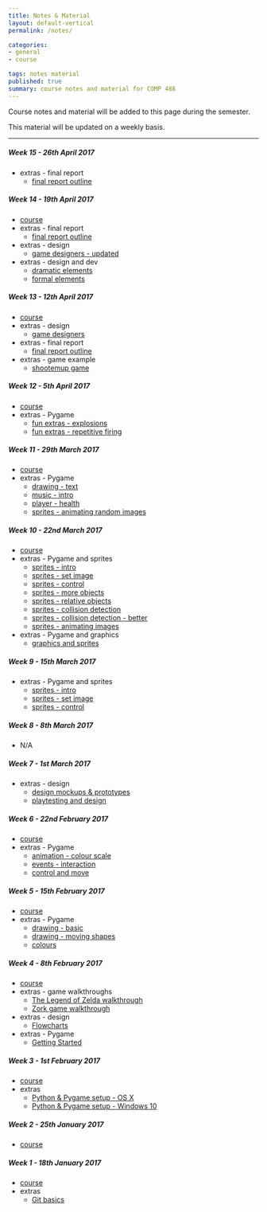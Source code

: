 ```yaml
---
title: Notes & Material
layout: default-vertical
permalink: /notes/

categories:
- general
- course

tags: notes material
published: true
summary: course notes and material for COMP 488
---
```


Course notes and material will be added to this page during the semester.

This material will be updated on a weekly basis.

***

##### Week 15 - 26th April 2017
  * extras - final report
    * [final report outline](/assets/docs/extras/final-report-outline.pdf)

##### Week 14 - 19th April 2017
  * [course](/assets/docs/Comp488-week14.pdf)
  * extras - final report
    * [final report outline](/assets/docs/extras/final-report-outline.pdf)
  * extras - design
    * [game designers - updated](/assets/docs/extras/game-design-dev/game-designers.pdf)
  * extras - design and dev
    * [dramatic elements](/assets/docs/extras/game-design-dev/game-dramatic-elements.pdf)
    * [formal elements](/assets/docs/extras/game-design-dev/game-formal-elements.pdf)

##### Week 13 - 12th April 2017
  * [course](/assets/docs/Comp488-week13.pdf)
  * extras - design
    * [game designers](/assets/docs/extras/game-design-dev/game-designers.pdf)
  * extras - final report
    * [final report outline](/assets/docs/extras/final-report-outline.pdf)
  * extras - game example
    * [shootemup game](/assets/docs/extras/pygame/game-examples/shooter.pdf)

##### Week 12 - 5th April 2017
  * [course](/assets/docs/Comp488-week12.pdf)
  * extras - Pygame
    * [fun extras - explosions](/assets/docs/extras/pygame/fun-extras/extras-part1-explosions.pdf)
    * [fun extras - repetitive firing](/assets/docs/extras/pygame/fun-extras/extras-part1-firing.pdf)

##### Week 11 - 29th March 2017
  * [course](/assets/docs/Comp488-week11.pdf)
  * extras - Pygame
    * [drawing - text](/assets/docs/extras/pygame/drawing-text/drawing-text.pdf)
    * [music - intro](/assets/docs/extras/pygame/music/music-intro.pdf)
    * [player - health](/assets/docs/extras/pygame/player-health/player-health-intro.pdf)
    * [sprites - animating random images](/assets/docs/extras/pygame/sprites/sprites-animating-random-images.pdf)


##### Week 10 - 22nd March 2017
  * [course](/assets/docs/Comp488-week10.pdf)
  * extras - Pygame and sprites
    * [sprites - intro](/assets/docs/extras/pygame/sprites/sprites-intro.pdf)
    * [sprites - set image](/assets/docs/extras/pygame/sprites/sprites-set-image.pdf)
    * [sprites - control](/assets/docs/extras/pygame/sprites/sprites-control.pdf)
    * [sprites - more objects](/assets/docs/extras/pygame/sprites/sprites-more-objects.pdf)
    * [sprites - relative objects](/assets/docs/extras/pygame/sprites/sprites-relative-objects.pdf)
    * [sprites - collision detection](/assets/docs/extras/pygame/sprites/sprites-collision-detection.pdf)
    * [sprites - collision detection - better](/assets/docs/extras/pygame/sprites/sprites-collision-detection-better.pdf)
    * [sprites - animating images](/assets/docs/extras/pygame/sprites/sprites-animating-images.pdf)
  * extras - Pygame and graphics
    * [graphics and sprites](/assets/docs/extras/pygame/graphics/graphics-and-sprites.pdf)

##### Week 9 - 15th March 2017
  * extras - Pygame and sprites
    * [sprites - intro](/assets/docs/extras/pygame/sprites/sprites-intro.pdf)
    * [sprites - set image](/assets/docs/extras/pygame/sprites/sprites-set-image.pdf)
    * [sprites - control](/assets/docs/extras/pygame/sprites/sprites-control.pdf)

##### Week 8 - 8th March 2017
  * N/A

##### Week 7 - 1st March 2017
  * extras - design
    * [design mockups & prototypes](/assets/docs/extras/game-design-dev/design-mockups-gaming.pdf)
    * [playtesting and design](/assets/docs/extras/game-design-dev/game-playtesting.pdf)

##### Week 6 - 22nd February 2017
  * [course](/assets/docs/Comp488-week6.pdf)
  * extras - Pygame
    * [animation - colour scale](/assets/docs/extras/pygame/animation-colour-scale.pdf)
    * [events - interaction](/assets/docs/extras/pygame/events-input.pdf)
    * [control and move](/assets/docs/extras/pygame/move-coordinate-plane.pdf)

##### Week 5 - 15th February 2017
  * [course](/assets/docs/Comp488-week5.pdf)
  * extras - Pygame
    * [drawing - basic](/assets/docs/extras/pygame/drawing-basic.pdf)
    * [drawing - moving shapes](/assets/docs/extras/pygame/drawing-moving-shapes.pdf)
    * [colours](/assets/docs/extras/pygame/pygame-colours.pdf)

##### Week 4 - 8th February 2017
  * [course](/assets/docs/Comp488-week4.pdf)
  * extras - game walkthroughs
    * [The Legend of Zelda walkthrough](/assets/docs/extras/game-walkthroughs/LegendofZelda.pdf)
    * [Zork game walkthrough](/assets/docs/extras/game-walkthroughs/zork-outline-1995.pdf)
  * extras - design
    * [Flowcharts](/assets/docs/extras/game-design-dev/game-plan-flowcharts.pdf)
  * extras - Pygame
    * [Getting Started](/assets/docs/extras/pygame/getting-started.pdf)

##### Week 3 - 1st February 2017
  * [course](/assets/docs/Comp488-week3.pdf)
  * extras
    * [Python & Pygame setup - OS X](/assets/docs/extras/python-install-setup-osx.pdf)
    * [Python & Pygame setup - Windows 10](/assets/docs/extras/python-install-setup-windows.pdf)

##### Week 2 - 25th January 2017
  * [course](/assets/docs/Comp488-week2.pdf)

##### Week 1 - 18th January 2017
  * [course](/assets/docs/Comp488-week1.pdf)
  * extras
    * [Git basics](/assets/docs/extras/git-basics.pdf)
